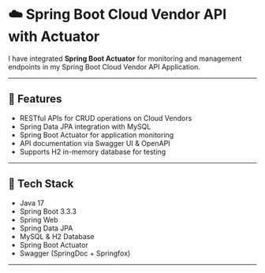# ☁️ Spring Boot Cloud Vendor API with Actuator

I have integrated **Spring Boot Actuator** for monitoring and management endpoints in my Spring Boot Cloud Vendor API Application.

---

## 🚀 Features

- RESTful APIs for CRUD operations on Cloud Vendors
- Spring Data JPA integration with MySQL
- Spring Boot Actuator for application monitoring
- API documentation via Swagger UI & OpenAPI
- Supports H2 in-memory database for testing

---

## 🧰 Tech Stack

- Java 17
- Spring Boot 3.3.3
- Spring Web
- Spring Data JPA
- MySQL & H2 Database
- Spring Boot Actuator
- Swagger (SpringDoc + Springfox)

---



